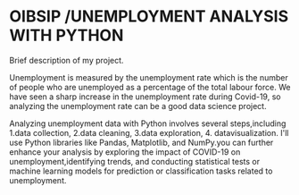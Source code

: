 # OIBSIP /UNEMPLOYMENT ANALYSIS WITH PYTHON

Brief description of my  project.

Unemployment is measured by the unemployment rate which is the number of people who are unemployed as a percentage of the total labour force. We have seen a sharp increase in the unemployment rate during Covid-19, so analyzing the unemployment rate can be a good data science project.

 Analyzing unemployment data with Python involves several steps,including
 1.data collection,
 2.data cleaning, 
 3.data exploration, 
 4. datavisualization.
 I'll use Python libraries like Pandas, Matplotlib, and NumPy.you can further enhance your analysis by exploring the impact of COVID-19 on unemployment,identifying trends, and conducting statistical tests or machine learning models for prediction or classification tasks related to unemployment.
